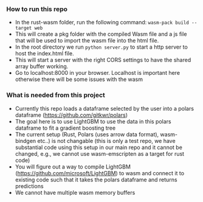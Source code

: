 

### How to run this repo

- In the rust-wasm folder, run the following command:
`wasm-pack build --target web`
- This will create a pkg folder with the compiled Wasm file and a js file that will be used to import the wasm file into the html file.
- In the root directory we run `python server.py` to start a http server to host the index.html file.
- This will start a server with the right CORS settings to have the shared array buffer working.
- Go to localhost:8000 in your browser. Localhost is important here otherwise there will be some issues with the wasm

### What is needed from this project

- Currently this repo loads a dataframe selected by the user into a polars dataframe (https://github.com/gitkwr/polars)
- The goal here is to use LightGBM to use the data in this polars dataframe to fit a gradient boosting tree
- The current setup (Rust, Polars (uses arrow data format), wasm-bindgen etc..) is not changable (this is only a test repo, we have substantial code using this setup in our main repo and it cannot be changed, e.g., we cannot use wasm-emscripten as a target for rust code)
- You will figure out a way to compile LightGBM (https://github.com/microsoft/LightGBM) to wasm and connect it to existing code such that it takes the polars dataframe and returns predictions
- We cannot have multiple wasm memory buffers
